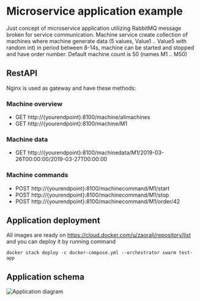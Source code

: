 # Microservice application example
 
Just concept of microservice application utilizing RabbitMQ message broken for service communication.
Machine service create collection of machines where machine generate data (5 values, Value1 .. Value5 with random int) in period between 8-14s, machine can be started and stopped and have order number. Default machine count is 50 (names M1 .. M50)

## RestAPI
Nginx is used as gateway and have these methods:

### Machine overview
- GET http://{yourendpoint}:8100/machine/allmachines
- GET http://{yourendpoint}:8100/machine/M1

### Machine data
- GET http://{yourendpoint}:8100/machinedata/M1/2019-03-26T00:00:00/2019-03-27T00:00:00

### Machine commands
- POST http://{yourendpoint}:8100/machinecommand/M1/start
- POST http://{yourendpoint}:8100/machinecommand/M1/stop
- POST http://{yourendpoint}:8100/machinecommand/M1/order/42

## Application deployment
All images are ready on https://cloud.docker.com/u/zaoralj/repository/list and you can deploy it by running command
```console
docker stack deploy -c docker-compose.yml --orchestrator swarm test-app
```
## Application schema
![Application diagram](https://github.com/ZaoralJ/microservice-app-example/blob/master/AppSchema.png)
